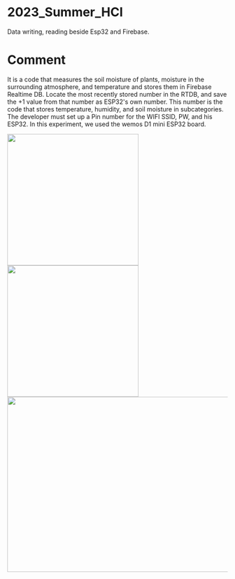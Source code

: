 # 2023_Summer_HCI
Data writing, reading beside Esp32 and Firebase.

# Comment
It is a code that measures the soil moisture of plants, moisture in the surrounding atmosphere, and temperature and stores them in Firebase Realtime DB.
Locate the most recently stored number in the RTDB, and save the +1 value from that number as ESP32's own number.
This number is the code that stores temperature, humidity, and soil moisture in subcategories.
The developer must set up a Pin number for the WIFI SSID, PW, and his ESP32.
In this experiment, we used the wemos D1 mini ESP32 board.


<img src="https://github.com/peterJHsong/2023_Summer_HCI/assets/108050725/04c78343-d8f3-44d7-91d0-ed74b1ba6f15" width="300" height="300">
<img src="https://github.com/peterJHsong/2023_Summer_HCI/assets/108050725/16d17424-d560-45e8-8b4a-f886a07104cd" width="300" height="300">

<img src="https://github.com/peterJHsong/2023_Summer_HCI/assets/108050725/0927b337-24ea-41a1-ad08-22c03fd4aaeb" width="600" height="400">

